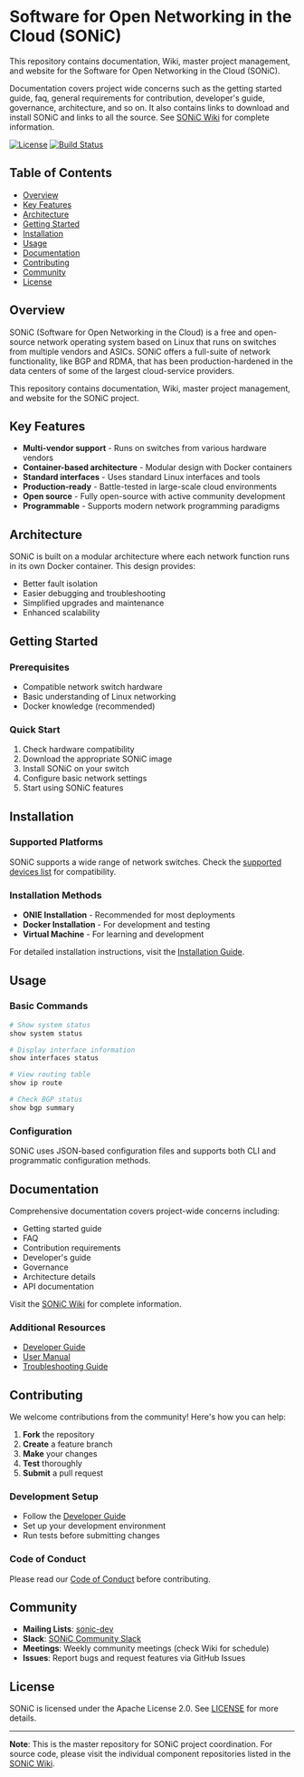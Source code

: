 # Software for Open Networking in the Cloud (SONiC)

This repository contains documentation, Wiki, master project management, and website for the Software for Open Networking in the Cloud (SONiC).

Documentation covers project wide concerns such as the getting started guide, faq,  general requirements for 
contribution, developer's guide, governance, architecture, and so on.  It also contains links to download and install SONiC
and links to all the source. See [SONiC Wiki](https://github.com/sonic-net/sonic/wiki) for complete information.

[![License](https://img.shields.io/badge/License-Apache%202.0-blue.svg)](https://opensource.org/licenses/Apache-2.0)
[![Build Status](https://dev.azure.com/mssonic/build/_apis/build/status/sonic-buildimage-official-vs?branchName=master)](https://dev.azure.com/mssonic/build/_build/latest?definitionId=138&branchName=master)

## Table of Contents
- [Overview](#overview)
- [Key Features](#key-features)
- [Architecture](#architecture)
- [Getting Started](#getting-started)
- [Installation](#installation)
- [Usage](#usage)
- [Documentation](#documentation)
- [Contributing](#contributing)
- [Community](#community)
- [License](#license)

## Overview

SONiC (Software for Open Networking in the Cloud) is a free and open-source network operating system based on Linux that runs on switches from multiple vendors and ASICs. SONiC offers a full-suite of network functionality, like BGP and RDMA, that has been production-hardened in the data centers of some of the largest cloud-service providers.

This repository contains documentation, Wiki, master project management, and website for the SONiC project.

## Key Features

- **Multi-vendor support** - Runs on switches from various hardware vendors
- **Container-based architecture** - Modular design with Docker containers
- **Standard interfaces** - Uses standard Linux interfaces and tools
- **Production-ready** - Battle-tested in large-scale cloud environments
- **Open source** - Fully open-source with active community development
- **Programmable** - Supports modern network programming paradigms

## Architecture

SONiC is built on a modular architecture where each network function runs in its own Docker container. This design provides:
- Better fault isolation
- Easier debugging and troubleshooting
- Simplified upgrades and maintenance
- Enhanced scalability

## Getting Started

### Prerequisites
- Compatible network switch hardware
- Basic understanding of Linux networking
- Docker knowledge (recommended)

### Quick Start
1. Check hardware compatibility
2. Download the appropriate SONiC image
3. Install SONiC on your switch
4. Configure basic network settings
5. Start using SONiC features

## Installation

### Supported Platforms
SONiC supports a wide range of network switches. Check the [supported devices list](https://github.com/sonic-net/sonic/wiki/Supported-Devices-and-Platforms) for compatibility.

### Installation Methods
- **ONIE Installation** - Recommended for most deployments
- **Docker Installation** - For development and testing
- **Virtual Machine** - For learning and development

For detailed installation instructions, visit the [Installation Guide](https://github.com/sonic-net/sonic/wiki/Installation).

## Usage

### Basic Commands
```bash
# Show system status
show system status

# Display interface information
show interfaces status

# View routing table
show ip route

# Check BGP status
show bgp summary
```

### Configuration
SONiC uses JSON-based configuration files and supports both CLI and programmatic configuration methods.

## Documentation

Comprehensive documentation covers project-wide concerns including:
- Getting started guide
- FAQ
- Contribution requirements
- Developer's guide
- Governance
- Architecture details
- API documentation

Visit the [SONiC Wiki](https://github.com/sonic-net/sonic/wiki) for complete information.

### Additional Resources
- [Developer Guide](https://github.com/sonic-net/sonic/wiki/Developer-Guide)
- [User Manual](https://github.com/sonic-net/sonic/wiki/User-Manual)
- [Troubleshooting Guide](https://github.com/sonic-net/sonic/wiki/Troubleshooting)

## Contributing

We welcome contributions from the community! Here's how you can help:

1. **Fork** the repository
2. **Create** a feature branch
3. **Make** your changes
4. **Test** thoroughly
5. **Submit** a pull request

### Development Setup
- Follow the [Developer Guide](https://github.com/sonic-net/sonic/wiki/Developer-Guide)
- Set up your development environment
- Run tests before submitting changes

### Code of Conduct
Please read our [Code of Conduct](CODE_OF_CONDUCT.md) before contributing.

## Community

- **Mailing Lists**: [sonic-dev](https://groups.google.com/g/sonic-dev)
- **Slack**: [SONiC Community Slack](https://sonic-net.slack.com/)
- **Meetings**: Weekly community meetings (check Wiki for schedule)
- **Issues**: Report bugs and request features via GitHub Issues

## License

SONiC is licensed under the Apache License 2.0. See [LICENSE](LICENSE) for more details.

---

**Note**: This is the master repository for SONiC project coordination. For source code, please visit the individual component repositories listed in the [SONiC Wiki](https://github.com/sonic-net/sonic/wiki).
